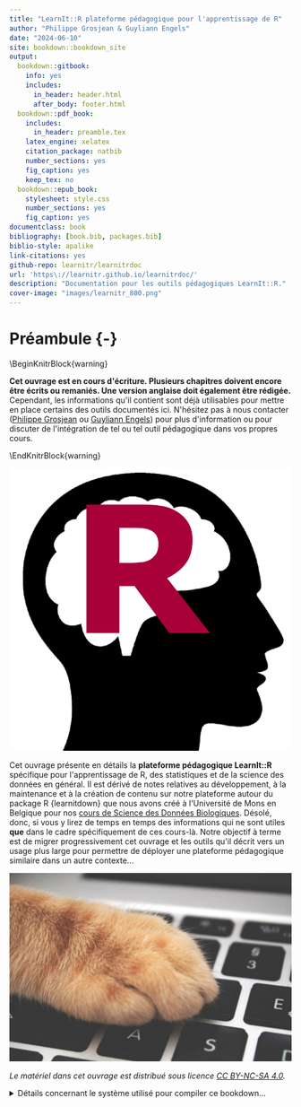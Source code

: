 ```yaml
--- 
title: "LearnIt::R plateforme pédagogique pour l'apprentissage de R"
author: "Philippe Grosjean & Guyliann Engels"
date: "2024-06-10"
site: bookdown::bookdown_site
output:
  bookdown::gitbook:
    info: yes
    includes:
      in_header: header.html
      after_body: footer.html
  bookdown::pdf_book:
    includes:
      in_header: preamble.tex
    latex_engine: xelatex
    citation_package: natbib
    number_sections: yes
    fig_caption: yes
    keep_tex: no
  bookdown::epub_book:
    stylesheet: style.css
    number_sections: yes
    fig_caption: yes
documentclass: book
bibliography: [book.bib, packages.bib]
biblio-style: apalike
link-citations: yes
github-repo: learnitr/learnitrdoc
url: 'https\://learnitr.github.io/learnitrdoc/'
description: "Documentation pour les outils pédagogiques LearnIt::R."
cover-image: "images/learnitr_800.png"
---
```


# Préambule {-}



\BeginKnitrBlock{warning}<div class="warning">
**Cet ouvrage est en cours d'écriture. Plusieurs chapitres doivent encore être écrits ou remaniés. Une version anglaise doit également être rédigée.** Cependant, les informations qu'il contient sont déjà utilisables pour mettre en place certains des outils documentés ici. N'hésitez pas à nous contacter ([Philippe Grosjean](mailto:Philippe.Grosjean@umons.ac.be) ou [Guyliann Engels](mailto:Guyliann.Engels@umons.ac.be)) pour plus d'information ou pour discuter de l'intégration de tel ou tel outil pédagogique dans vos propres cours.
</div>\EndKnitrBlock{warning}

![](images/learnitr_800.png)

Cet ouvrage présente en détails la **plateforme pédagogique LearnIt::R** spécifique pour l'apprentissage de R, des statistiques et de la science des données en général. Il est dérivé de notes relatives au développement, à la maintenance et à la création de contenu sur notre plateforme autour du package R {learnitdown} que nous avons créé à l'Université de Mons en Belgique pour nos [cours de Science des Données Biologiques](https://wp.sciviews.org). Désolé, donc, si vous y lirez de temps en temps des informations qui ne sont utiles **que** dans le cadre spécifiquement de ces cours-là. Notre objectif à terme est de migrer progressivement cet ouvrage et les outils qu'il décrit vers un usage plus large pour permettre de déployer une plateforme pédagogique similaire dans un autre contexte...

![](images/front-cover.png)

_Le matériel dans cet ouvrage est distribué sous licence [CC BY-NC-SA 4.0](https://creativecommons.org/licenses/by-nc-sa/4.0/deed.fr)._

<details>
<summary>Détails concernant le système utilisé pour compiler ce bookdown...</summary>

##### Information système {-}


```r
sessioninfo::session_info()
```

```
# ─ Session info ───────────────────────────────────────────────────────────────
#  setting  value
#  version  R version 4.2.3 (2023-03-15)
#  os       macOS 14.4.1
#  system   aarch64, darwin20
#  ui       X11
#  language (EN)
#  collate  en_US.UTF-8
#  ctype    en_US.UTF-8
#  tz       Europe/Brussels
#  date     2024-06-10
#  pandoc   3.1.11 @ /Applications/RStudio.app/Contents/Resources/app/quarto/bin/tools/aarch64/ (via rmarkdown)
# 
# ─ Packages ───────────────────────────────────────────────────────────────────
#  package     * version date (UTC) lib source
#  bookdown      0.39    2024-04-15 [1] CRAN (R 4.2.3)
#  cli           3.6.1   2023-03-23 [2] RSPM (R 4.2.0)
#  digest        0.6.31  2022-12-11 [2] RSPM (R 4.2.0)
#  evaluate      0.20    2023-01-17 [2] RSPM (R 4.2.3)
#  fastmap       1.1.1   2023-02-24 [2] RSPM (R 4.2.0)
#  htmltools     0.5.5   2023-03-23 [2] RSPM (R 4.2.3)
#  knitr         1.42    2023-01-25 [2] RSPM (R 4.2.3)
#  mime          0.12    2021-09-28 [2] RSPM (R 4.2.0)
#  rlang         1.1.1   2024-01-06 [2] Github (r-lib/rlang@564f176)
#  rmarkdown     2.21    2023-03-26 [2] RSPM (R 4.2.3)
#  rstudioapi    0.14    2022-08-22 [2] RSPM (R 4.2.0)
#  sessioninfo   1.2.2   2021-12-06 [1] CRAN (R 4.2.0)
#  xfun          0.44    2024-05-15 [1] CRAN (R 4.2.3)
#  yaml          2.3.7   2023-01-23 [2] RSPM (R 4.2.0)
# 
#  [1] /Users/phgrosjean/Library/R/arm64/4.2/library
#  [2] /Library/Frameworks/R.framework/Versions/4.2-arm64/Resources/library
# 
# ──────────────────────────────────────────────────────────────────────────────
```

</details>
